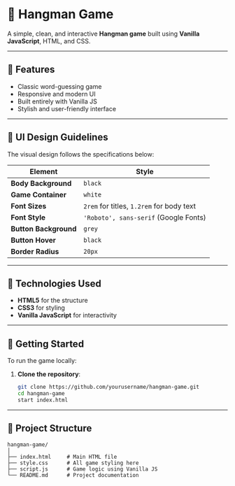 # 🎯 Hangman Game

A simple, clean, and interactive **Hangman game** built using **Vanilla JavaScript**, HTML, and CSS.

---

## 🌟 Features

- Classic word-guessing game
- Responsive and modern UI
- Built entirely with Vanilla JS
- Stylish and user-friendly interface

---

## 🎨 UI Design Guidelines

The visual design follows the specifications below:

| Element             | Style                           |
|---------------------|----------------------------------|
| **Body Background** | `black`                          |
| **Game Container**  | `white`                          |
| **Font Sizes**      | `2rem` for titles, `1.2rem` for body text |
| **Font Style**      | `'Roboto', sans-serif` (Google Fonts) |
| **Button Background** | `grey`                        |
| **Button Hover**    | `black`                          |
| **Border Radius**   | `20px`                           |

---

## 🧰 Technologies Used

- **HTML5** for the structure
- **CSS3** for styling
- **Vanilla JavaScript** for interactivity

---

## 🚀 Getting Started

To run the game locally:

1. **Clone the repository**:
   ```bash
   git clone https://github.com/yourusername/hangman-game.git
   cd hangman-game
   start index.html

--- 

## 📁 Project Structure

```plaintext
hangman-game/
│
├── index.html     # Main HTML file
├── style.css      # All game styling here
├── script.js      # Game logic using Vanilla JS
└── README.md      # Project documentation